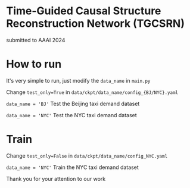 # Time-Guided Causal Structure Reconstruction Network (TGCSRN)
submitted to AAAI 2024

# How to run
It's very simple to run, just modify the `data_name` in `main.py`

Change `test_only=True` in `data/ckpt/data_name/config_{BJ/NYC}.yaml`

`data_name = 'BJ'` Test the Beijing taxi demand dataset

`data_name = 'NYC'` Test the NYC taxi demand dataset

# Train

Change `test_only=False` in `data/ckpt/data_name/config_NYC.yaml`

`data_name = 'NYC'` Train the NYC taxi demand dataset

Thank you for your attention to our work